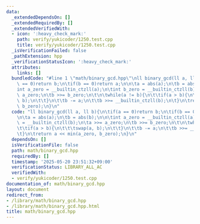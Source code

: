 ```yaml
---
data:
  _extendedDependsOn: []
  _extendedRequiredBy: []
  _extendedVerifiedWith:
  - icon: ':heavy_check_mark:'
    path: verify/yukicoder/1250.test.cpp
    title: verify/yukicoder/1250.test.cpp
  _isVerificationFailed: false
  _pathExtension: hpp
  _verificationStatusIcon: ':heavy_check_mark:'
  attributes:
    links: []
  bundledCode: "#line 1 \"math/binary_gcd.hpp\"\nll binary_gcd(ll a, ll b){\n\tif(a\
    \ == 0)return b;\n\tif(b == 0)return a;\n\n\ta = abs(a);\n\tb = abs(b);\n\n\t\
    int a_zero = __builtin_ctzll(a);\n\tint b_zero = __builtin_ctzll(b);\n\ta >>=\
    \ a_zero;\n\tb >>= b_zero;\n\t\n\twhile(a != b){\n\t\tif(a > b){\n\t\t\tswap(a,\
    \ b);\n\t\t}\n\t\tb -= a;\n\t\tb >>= __builtin_ctzll(b);\n\t}\n\treturn a << min(a_zero,\
    \ b_zero);\n}\n"
  code: "ll binary_gcd(ll a, ll b){\n\tif(a == 0)return b;\n\tif(b == 0)return a;\n\
    \n\ta = abs(a);\n\tb = abs(b);\n\n\tint a_zero = __builtin_ctzll(a);\n\tint b_zero\
    \ = __builtin_ctzll(b);\n\ta >>= a_zero;\n\tb >>= b_zero;\n\t\n\twhile(a != b){\n\
    \t\tif(a > b){\n\t\t\tswap(a, b);\n\t\t}\n\t\tb -= a;\n\t\tb >>= __builtin_ctzll(b);\n\
    \t}\n\treturn a << min(a_zero, b_zero);\n}\n"
  dependsOn: []
  isVerificationFile: false
  path: math/binary_gcd.hpp
  requiredBy: []
  timestamp: '2025-05-20 23:51:32+09:00'
  verificationStatus: LIBRARY_ALL_AC
  verifiedWith:
  - verify/yukicoder/1250.test.cpp
documentation_of: math/binary_gcd.hpp
layout: document
redirect_from:
- /library/math/binary_gcd.hpp
- /library/math/binary_gcd.hpp.html
title: math/binary_gcd.hpp
---
```

